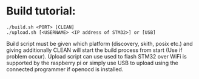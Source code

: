 # Build tutorial:

```
./build.sh <PORT> [CLEAN]
./upload.sh [<USERNAME> <IP address of STM32>] or [USB]
```

Build script must be given which platform (discovery, skith, posix etc.) and giving additionally CLEAN will start the build process from start (Use if problem occur).
Upload script can use used to flash STM32 over WiFi is supported by the raspberry pi or simply use USB to upload using the connected programmer if openocd is installed. 